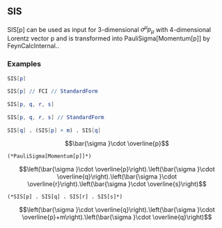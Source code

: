 ##  SIS 

SIS[p] can be used as input for 3-dimensional $\sigma ^{\mu }p_{\mu }$ with 4-dimensional Lorentz vector p and is transformed into PauliSigma[Momentum[p]] by FeynCalcInternal..

###  Examples 

```mathematica
SIS[p] 
 
SIS[p] // FCI // StandardForm 
 
SIS[p, q, r, s] 
 
SIS[p, q, r, s] // StandardForm 
 
SIS[q] . (SIS[p] + m) . SIS[q]
```

$$\bar{\sigma }\cdot \overline{p}$$

```
(*PauliSigma[Momentum[p]]*)
```

$$\left(\bar{\sigma }\cdot \overline{p}\right).\left(\bar{\sigma }\cdot \overline{q}\right).\left(\bar{\sigma }\cdot \overline{r}\right).\left(\bar{\sigma }\cdot \overline{s}\right)$$

```
(*SIS[p] . SIS[q] . SIS[r] . SIS[s]*)
```

$$\left(\bar{\sigma }\cdot \overline{q}\right).\left(\bar{\sigma }\cdot \overline{p}+m\right).\left(\bar{\sigma }\cdot \overline{q}\right)$$